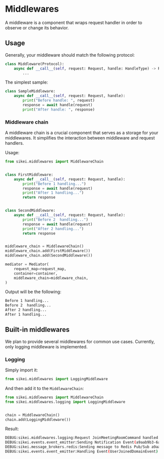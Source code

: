 # Middlewares

A middleware is a component that wraps request handler in order to observe or change its behavior.

## Usage

Generally, your middleware should match the following protocol:

```python
class Middleware(Protocol):
    async def __call__(self, request: Request, handle: HandleType) -> Res:
        ...
```

The simplest sample:

```python
class SampleMiddleware:
    async def __call__(self, request: Request, handle):
        print("Before handle: ", request)
        response = await handle(request)
        print("After handle: ", response)
```

### Middleware chain

A middleware chain is a crucial component that serves as a storage for your middlewares. It simplifies the interaction between middleware and request handlers.

Usage:

```python
from sikei.middlewares import MiddlewareChain


class FirstMiddleware:
    async def __call__(self, request: Request, handle):
        print("Before 1 handling...")
        response = await handle(request)
        print("After 1 handling...")
        return response


class SecondMiddleware:
    async def __call__(self, request: Request, handle):
        print("Before 2  handling...")
        response = await handle(request)
        print("After 2 handling...")
        return response


middleware_chain = MiddlewareChain()
middleware_chain.add(FirstMiddleware())
middleware_chain.add(SecondMiddleware())

mediator = Mediator(
    request_map=request_map,
    container=container,
    middleware_chain=middleware_chain,
)
```

Output will be the following:

```bash
Before 1 handling...
Before 2  handling...
After 2 handling...
After 1 handling...
```


## Built-in middlewares

We plan to provide several middlewares for common use cases. Currently, only logging middleware is implemented.

### Logging

Simply import it:

```python
from sikei.middlewares import LoggingMiddleware
```

And then add it to the `MiddlewareChain`:

```python
from sikei.middlewares import MiddlewareChain
from sikei.middlewares.logging import LoggingMiddleware


chain = MiddlewareChain()
chain.add(LoggingMiddleware())
```

Result:

```bash
DEBUG:sikei.middlewares.logging:Request JoinMeetingRoomCommand handled. Response: None
DEBUG:sikei.events.event_emitter:Sending Notification Event(a9aab9b3-6a40-4caa-ba63-93d3f92bb11b) to message broker RedisMessageBroker
DEBUG:sikei.message_brokers.redis:Sending message to Redis Pub/Sub a9aab9b3-6a40-4caa-ba63-93d3f92bb11b.
DEBUG:sikei.events.event_emitter:Handling Event(UserJoinedDomainEvent) via event handler(UserJoinedEventHandler)
```
